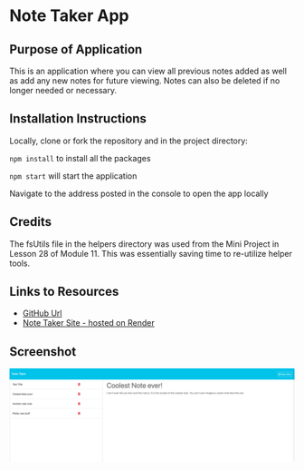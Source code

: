 # Note Taker App

## Purpose of Application

This is an application where you can view all previous notes added as well as add any new notes for future viewing. Notes can also be deleted if no longer needed or necessary.

## Installation Instructions

Locally, clone or fork the repository and in the project directory:

`npm install` to install all the packages

`npm start` will start the application

Navigate to the address posted in the console to open the app locally

## Credits

The fsUtils file in the helpers directory was used from the Mini Project in Lesson 28 of Module 11. This was essentially saving time to re-utilize helper tools.

## Links to Resources

- [GitHub Url](https://github.com/mgordon82/note-taker-express-app)
- [Note Taker Site - hosted on Render](https://note-taker-express-app.onrender.com)

## Screenshot

![Note Taker App screenshot](./public/assets/images/notes-screenshot.png)
